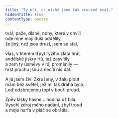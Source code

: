 ```yaml
---
title: "Ty oči, o\_nichž jsem tak vroucné psal,"
hiddenTitle: true
contentType: poetry
---
```


<section>

tvář, paže, dlaně, nohy, které v chvíli  
ode mne moji duši oddělily,  
že jiný, než jsou druzí, jsem se stal,

</section>

<section>

vlas, v kterém třpyt ryzího zlata hrál,  
andělské jiskry rtů, jež zasvítily  
a zem ty úsměvy v ráj proměnily —  
hrst prachu jsou a necítí nic dál.

</section>

<section>

A já jsem živ! Zkrušený, v žalu plout  
mám bez světel, jež mi tak drahá byla.  
Loď odzbrojenou topí v bouři proud.

</section>

<section>

Zpěv lásky hasne… hodina už bila.  
Vyschl zdroj mého nadání, zbyl troud  
a moje harfa v pláč se obrátila.

</section>
